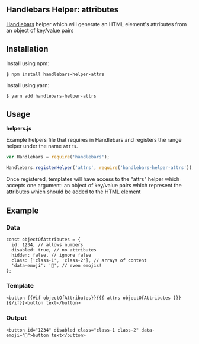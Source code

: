 Handlebars Helper: attributes
---

[Handlebars] helper which will generate an HTML element's attributes from an object of key/value pairs

## Installation

Install using npm:

    $ npm install handlebars-helper-attrs

Install using yarn:

    $ yarn add handlebars-helper-attrs

## Usage

**helpers.js**

Example helpers file that requires in Handlebars and registers the range
helper under the name `attrs`.

```js
var Handlebars = require('handlebars');

Handlebars.registerHelper('attrs', require('handlebars-helper-attrs'));
```

Once registered, templates will have access to the "attrs" helper which
accepts one argument: an object of key/value pairs which represent the
attributes which should be added to the HTML element

## Example

### Data

```
const objectOfAttributes = {
  id: 1234, // allows numbers
  disabled: true, // no attributes
  hidden: false, // ignore false
  class: ['class-1', 'class-2'], // arrays of content
  'data-emoji': '🦄', // even emojis!
};
```

### Template

```
<button {{#if objectOfAttributes}}{{{ attrs objectOfAttributes }}}{{/if}}>button text</button>
```

### Output

```
<button id="1234" disabled class="class-1 class-2" data-emoji="🦄">button text</button>
```

[Handlebars]: http://handlebarsjs.com/

